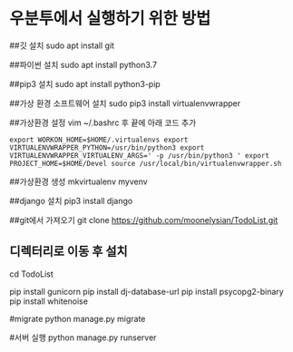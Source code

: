 # 우분투에서 실행하기 위한 방법

##깃 설치
sudo apt install git

##파이썬 설치
sudo apt install python3.7

##pip3 설치
sudo apt install python3-pip

##가상 환경 소프트웨어 설치
sudo pip3 install virtualenvwrapper

##가상환경 설정
vim ~/.bashrc 후 끝에 아래 코드 추가

`export WORKON_HOME=$HOME/.virtualenvs
export VIRTUALENVWRAPPER_PYTHON=/usr/bin/python3
export VIRTUALENVWRAPPER_VIRTUALENV_ARGS=' -p /usr/bin/python3 '
export PROJECT_HOME=$HOME/Devel
source /usr/local/bin/virtualenvwrapper.sh`


##가상환경 생성
mkvirtualenv myvenv

##django 설치
pip3 install django

##git에서 가져오기
git clone https://github.com/moonelysian/TodoList.git

## 디렉터리로 이동 후 설치
cd TodoList

pip install gunicorn
pip install dj-database-url
pip install psycopg2-binary
pip install whitenoise

#migrate
python manage.py migrate

#서버 실행
python manage.py runserver
